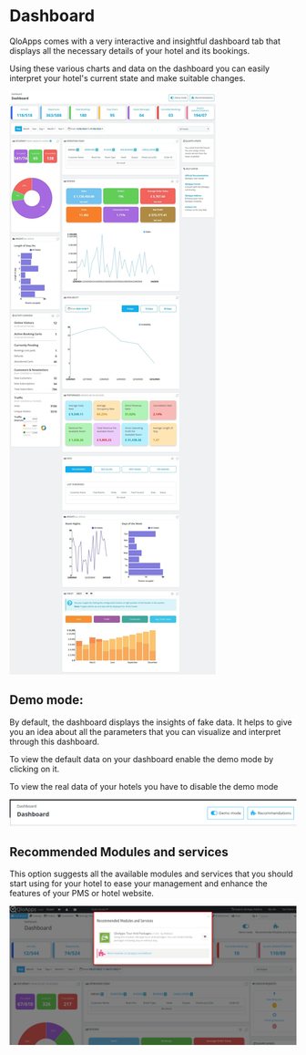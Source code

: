 # Dashboard

QloApps comes with a very interactive and insightful dashboard tab that displays all the necessary details of your hotel and its bookings.


Using these various charts and data on the dashboard you can easily interpret your hotel's current state and make suitable changes.


![Dashboard](./dash.png)
## Demo mode:

By default, the dashboard displays the insights of fake data. It helps to give you an idea about all the parameters that you can visualize and interpret through this dashboard.

To view the default data on your dashboard enable the demo mode by clicking on it.

To view the real data of your hotels you have to disable the demo mode

![demo mode](./dr.png)

## Recommended Modules and services

This option suggests all the available modules and services that you should start using for your hotel to ease your management and enhance the features of your PMS or hotel website.



![recommendedmodulesandservices](./recommendation2.png)

<!-- ## Guest Insights
 In the guest Insights, all the parameters of the current day are displayed.

 ### The Parameters are:-
1. **Arrivals**
2. **Departure**
3. **New Booking**
4. **Stay Overs**
5. **Guest Messages**
6. **Cancelled Booking**
7. **Guests**

## Filter Data
- This row on the dashboard provides **powerful filters** to help you customize and view bookings and their related statistics efficiently.
- These filters allow you to adjust the displayed data based on specific timeframes or properties, giving you clear and actionable insights.

## Occupancy

It displays data on the occupancy of the hotel rooms. The pie chart demonstrates the percentage of **occupied, available** and **unavailable** rooms.

## Operations Today
The "Operations Today" section of the dashboard provides an overview of the day's key operational metrics and booking details for the property.

Here's a breakdown of each element:
- **Arrivals**
- **Departure**
- **In House**
- **Bookings**
- **Cancellation**

**Purpose:**
This section is designed to give property managers or front-desk staff a quick snapshot of daily operations.

## Revenue
This revenue section of the dashboard tab provides a summary of your property's financial performance.


Here's a breakdown of the metrics displayed:

**1. Sales**: Represents the total revenue generated from all sales during the selected period, excluding taxes.

**2. Orders**: Total number of valid orders received within a date range.

**3. Average order value**: Value of average order within a date range.

**4. Visits**: Total number of guests that visited the website within a date range.

**5. Conversion Rate**: Percentage of visits that also booked rooms on your website.

**6. Net Profit**: Total profit earned after deducting operational costs and expenses over some time.

## Insights
The **insights** section in the dashboard tab provides valuable analytics for your property (or multiple properties).

- Length of stay:
- Room Nights
- Days of the Week

Through this, you can interpret the most preferred and booked duration of stay by your guests.


## Availability

The **availability** section of the dashboard tab provides a quick overview of room availability for your property over selected timeframes.

Using the mini calender you can filter the date range for which you want to check the availability of your hotel.

## Activity Overview
The activity overview displays the data about the Hotel website and the activity of customers like online visitors, active booking carts, and pending bookings.

- **Online visitor**
- **Active booking Cart**
- **Currently Pending**: This shows the status of your customers:
  - Booking
  - Refunds
  - Abandoned Cart
- **Customers and newsletters**
- **Traffic**

## Performance

In the Performance section, the hotelier can see the vital statics of the hotel.

### The statics include:

- **Average Daily Rate(ADR)**: Average rental income of the occupied room over a given period.

- **Direct Revenue Ratio(DRR)**: It measures the percentage of online revenue that comes directly from your hotel’s website vs. third-party channels.

- **Total Revenue Per Available Room(TrevPAR)**: It measures the total revenue being generated per available room including additional facility and service products.

- **Average Occupancy Rate(AOR)**: Average percentage of rooms booked over a given period.

- **Revenue Per Available Room(RevPAR)**: It measures how many rooms are being booked and how much revenue those bookings are generating.

- **Gross Operating Profit Per Available Room (GOPPAR)**: It measures how much gross operating profit comes from each room.

- **Average Length of Stay(ALOS)**: Average amount of days guests stay in a hotel over a given period.

- **Cancellation Rate(CR)**: Percentage of canceled orders to the number of bookings in a certain period.

## Sales

All the date of sales is displayed in this category in the form of a list.


You can select which list of bookings you want to track among the following categories:

- **Recent Bookings**
- **Best Selling**
- **Most Viewed**
- **Top Searches**

### Configuration of display of sales

To configure the number of bookings you want to view at a time click on the settings button and configure the following:

- **Number of Recent Bookings to display**
- **Number of Best Selling to display**
- **Number of Most Viewed to display**
- **Number of Top Searches to display**

## Target

It displays the set target and the current achieved percentage of the target of various metrics through a bar graph.

Through this section, you can set, compare, monitor, and track your hotel's various targets including:

- **Sales**
- **Traffic**
- **Conversion**
- **Average Order Value**

## Updates and Help center

- **QloApps Update**: This shows the details about the version and need for an update of your QloApps.

- **Help Center**: It displays the help and resources link of QloApps. -->